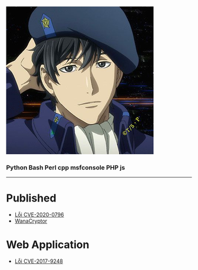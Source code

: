 ![](/pics/blogth3pr0.jpg)
### Python Bash Perl cpp msfconsole PHP js 


--- 
# Published
+ [Lỗi CVE-2020-0796](https://blogth3pr0.github.io/post/CVE-2020-0796)
+ [WanaCryptor](https://blogth3pr0.github.io/post/WanaCryptor/)
# Web Application
+ [Lỗi CVE-2017-9248](https://blogth3pr0.github.io/post/CVE-2017-9248/)